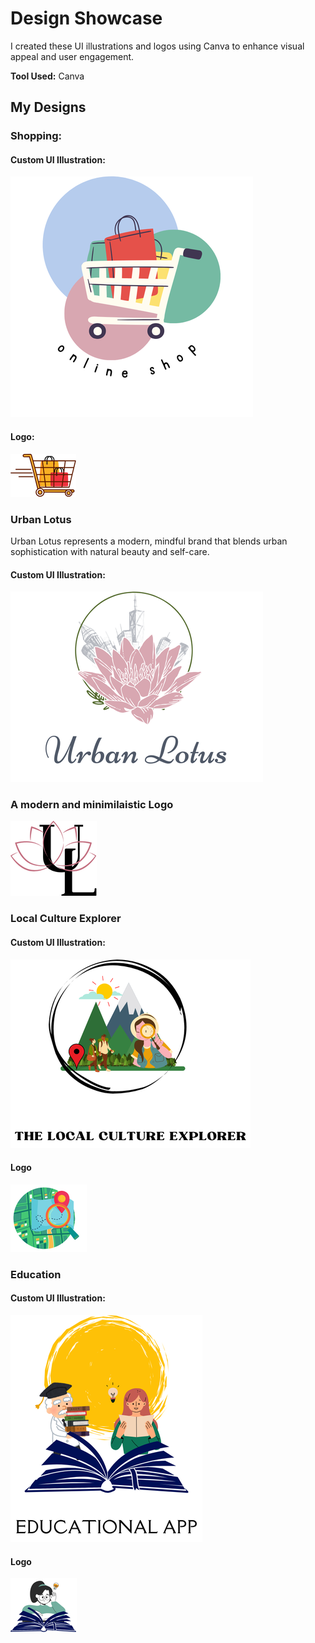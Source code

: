 # Design Showcase


I created these  UI illustrations and logos using Canva to enhance visual appeal and user engagement.


**Tool Used:** Canva


## My Designs


### Shopping:


#### Custom UI Illustration:


![Shopping Website](https://github.com/rizul2613/Rizul_portfolio/blob/main/shopping%20app.png?raw=true)


#### Logo:


![shopping_logo](https://github.com/rizul2613/Rizul_portfolio/blob/main/shoppinglogo.png?raw=true)


### Urban Lotus


Urban Lotus represents a modern, mindful brand that blends urban sophistication with natural beauty and self-care.


#### Custom UI Illustration:


![urban_lotus](https://github.com/rizul2613/Rizul_portfolio/blob/main/Urban%20Lotus.png?raw=true)


### A modern and minimilaistic Logo


![urban_lotuslogo](https://github.com/rizul2613/Rizul_portfolio/blob/main/urban%20lotus%20logo.png?raw=true)


### Local Culture Explorer 


#### Custom UI Illustration:


![local_explorer_app](https://github.com/rizul2613/Rizul_portfolio/blob/main/Local%20explorer%20app.png?raw=true)


#### Logo


![local_app_logo](https://github.com/rizul2613/Rizul_portfolio/blob/main/locallogo.png?raw=true)


### Education


#### Custom UI Illustration:


![educational_app](https://github.com/rizul2613/Rizul_portfolio/blob/main/educational%20app.png?raw=true)


#### Logo


![edu_logo](https://github.com/rizul2613/Rizul_portfolio/blob/main/edulogo.png?raw=true)
